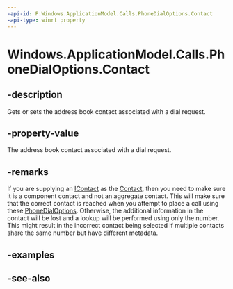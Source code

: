 ----api-id: P:Windows.ApplicationModel.Calls.PhoneDialOptions.Contact
-api-type: winrt property
---<!-- Property syntaxpublic Windows.ApplicationModel.Contacts.Contact Contact { get;  set; }--># Windows.ApplicationModel.Calls.PhoneDialOptions.Contact## -descriptionGets or sets the address book contact associated with a dial request.## -property-valueThe address book contact associated with a dial request.## -remarksIf you are supplying an [IContact](http://go.microsoft.com/fwlink/p/?linkid=618320) as the [Contact](phonedialoptions_contact.md), then you need to make sure it is a component contact and not an aggregate contact. This will make sure that the correct contact is reached when you attempt to place a call using these [PhoneDialOptions](phonedialoptions.md). Otherwise, the additional information in the contact will be lost and a lookup will be performed using only the number. This might result in the incorrect contact being selected if multiple contacts share the same number but have different metadata.## -examples## -see-also